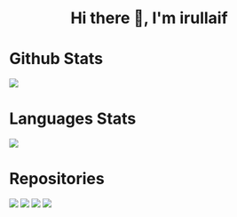 <h1 align="center">Hi there 👋, I'm irullaif</h1>

 <div class="container">
            <div id="content">
                <h1>Github Stats</h1>
                <p></p>
            </div>
            <img src="https://github-readme-stats.vercel.app/api?username=irull&count_private=true&show_icons=true&theme=radical" />
        </div>

<div class="container">
            <div id="content">
                <h1>Languages Stats</h1>
                <p></p>
                <img src="https://github-readme-stats.vercel.app/api/top-langs/?username=irull&langs_count=10&count_private=true&theme=radical" />
            </div>
 
  <div class="container">
            <div id="content">
                <h1>Repositories</h1>
                <p></p>
            </div>
            <img src="https://github-readme-stats.vercel.app/api/pin/?username=irull&repo=webapp-ideasight&theme=radical" />
            <img src="https://github-readme-stats.vercel.app/api/pin/?username=irull&repo=alurmlaku-laravel&theme=radical" />
            <img src="https://github-readme-stats.vercel.app/api/pin/?username=irull&repo=Exif-alurmlaku&theme=radical" />
            <img src="https://github-readme-stats.vercel.app/api/pin/?username=irull&repo=landingpage-parallax&theme=radical" />
        </div>
